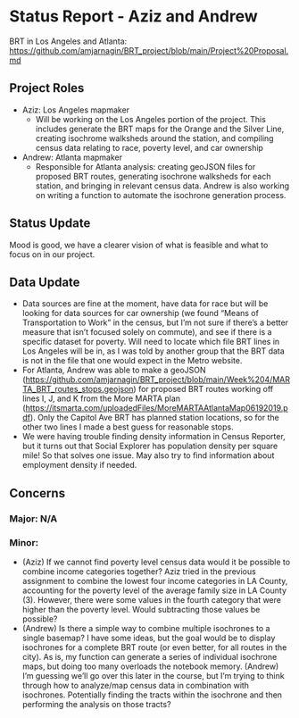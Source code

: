 # Status Report - Aziz and Andrew
BRT in Los Angeles and Atlanta: https://github.com/amjarnagin/BRT_project/blob/main/Project%20Proposal.md
## Project Roles
* Aziz: Los Angeles mapmaker
  * Will be working on the Los Angeles portion of the project. This includes generate the BRT maps for the Orange and the Silver Line, creating isochrome walksheds around the station, and compiling census data relating to race, poverty level, and car ownership
* Andrew: Atlanta mapmaker
  * Responsible for Atlanta analysis: creating geoJSON files for proposed BRT routes, generating isochrone walksheds for each station, and bringing in relevant census data. Andrew is also working on writing a function to automate the isochrone generation process.
## Status Update
Mood is good, we have a clearer vision of what is feasible and what to focus on in our project.
## Data Update
* Data sources are fine at the moment, have data for race but will be looking for data sources for car ownership (we found “Means of Transportation to Work” in the census, but I’m not sure if there’s a better measure that isn’t focused solely on commute), and see if there is a specific dataset for poverty. Will need to locate which file BRT lines in Los Angeles will be in, as I was told by another group that the BRT data is not in the file that one would expect in the Metro website.
* For Atlanta, Andrew was able to make a geoJSON (https://github.com/amjarnagin/BRT_project/blob/main/Week%204/MARTA_BRT_routes_stops.geojson) for proposed BRT routes working off lines I, J, and K from the More MARTA plan (https://itsmarta.com/uploadedFiles/MoreMARTAAtlantaMap06192019.pdf). Only the Capitol Ave BRT has planned station locations, so for the other two lines I made a best guess for reasonable stops.
* We were having trouble finding density information in Census Reporter, but it turns out that Social Explorer has population density per square mile! So that solves one issue. May also try to find information about employment density if needed.
## Concerns
### Major: N/A
### Minor:
* (Aziz) If we cannot find poverty level census data would it be possible to combine income categories together? Aziz tried in the previous assignment to combine the lowest four income categories in LA County, accounting for the poverty level of the average family size in LA County (3). However, there were some values in the fourth category that were higher than the poverty level. Would subtracting those values be possible?
* (Andrew) Is there a simple way to combine multiple isochrones to a single basemap? I have some ideas, but the goal would be to display isochrones for a complete BRT route (or even better, for all routes in the city). As is, my function can generate a series of individual isochrone maps, but doing too many overloads the notebook memory.
(Andrew) I’m guessing we’ll go over this later in the course, but I’m trying to think through how to analyze/map census data in combination with isochrones. Potentially finding the tracts within the isochrone and then performing the analysis on those tracts?
  
